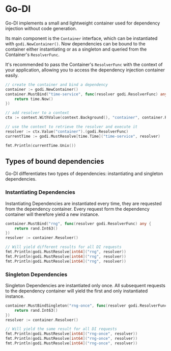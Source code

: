 # Go-DI

Go-DI implements a small and lightweight container
used for dependency injection without code generation.

Its main component is the `Container` interface, which can be instantiated
with `godi.NewContainer()`. Now dependencies can be bound to the container either
instantiating or as a singleton and queried from the Container's `ResolverFunc`.

It's recommended to pass the Container's `ResolverFunc` with the context of your
application, allowing you to access the dependency injection container easily.

```go
// create the container and bind a dependency
container := godi.NewContainer()
container.MustBind("time-service", func(resolver godi.ResolverFunc) any {
    return time.Now()
})

// add resolver to a context
ctx := context.WithValue(context.Background(), "container", container.Resolver())

// use the context to retrieve the resolver and execute it
resolver := ctx.Value("container").(godi.ResolverFunc)
currentTime := godi.MustResolve[time.Time]("time-service", resolver)

fmt.Println(currentTime.Unix())
```

## Types of bound dependencies
Go-DI differentiates two types of dependencies: instantiating and singleton
dependencies.

### Instantiating Dependencies
Instantiating Dependencies are instantiated every time, they are requested
from the dependency container. Every request form the dependency container
will therefore yield a new instance.

````go
container.MustBind("rng", func(resolver godi.ResolverFunc) any {
    return rand.Int63()
})
resolver := container.Resolver()

// Will yield different results for all DI requests
fmt.Println(godi.MustResolve[int64]("rng", resolver))
fmt.Println(godi.MustResolve[int64]("rng", resolver))
fmt.Println(godi.MustResolve[int64]("rng", resolver))
````

### Singleton Dependencies
Singleton Dependencies are instantiated only once. All subsequent requests
to the dependency container will yield the first and only instantiated instance.

````go
container.MustBindSingleton("rng-once", func(resolver godi.ResolverFunc) any {
    return rand.Int63()
})
resolver := container.Resolver()

// Will yield the same result for all DI requests
fmt.Println(godi.MustResolve[int64]("rng-once", resolver))
fmt.Println(godi.MustResolve[int64]("rng-once", resolver))
fmt.Println(godi.MustResolve[int64]("rng-once", resolver))
````
